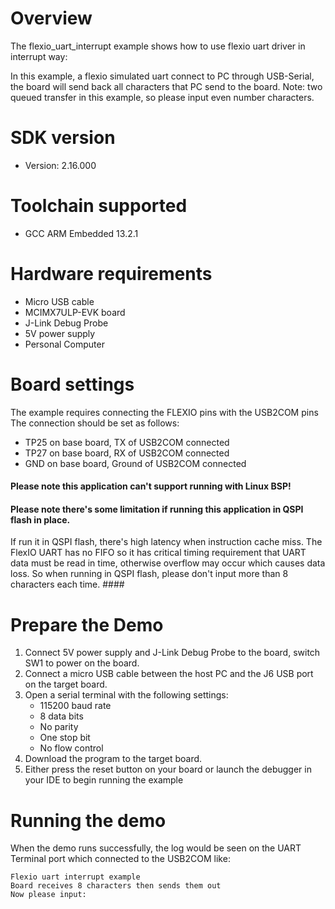 Overview
========
The flexio_uart_interrupt example shows how to use flexio uart driver in interrupt way:

In this example, a flexio simulated uart connect to PC through USB-Serial, the board will send back all characters
that PC send to the board. Note: two queued transfer in this example, so please input even number characters.

SDK version
===========
- Version: 2.16.000

Toolchain supported
===================
- GCC ARM Embedded  13.2.1

Hardware requirements
=====================
- Micro USB cable
- MCIMX7ULP-EVK board
- J-Link Debug Probe
- 5V power supply
- Personal Computer

Board settings
==============
The example requires connecting the FLEXIO pins with the USB2COM pins
The connection should be set as follows:
- TP25 on base board, TX of USB2COM connected
- TP27 on base board, RX of USB2COM connected
- GND  on base board, Ground of USB2COM connected

#### Please note this application can't support running with Linux BSP! ####

#### Please note there's some limitation if running this application in QSPI flash in place.
If run it in QSPI flash, there's high latency when instruction cache miss. The FlexIO UART has
no FIFO so it has critical timing requirement that UART data must be read in time, otherwise
overflow may occur which causes data loss. So when running in QSPI flash, please don't
input more than 8 characters each time. ####

Prepare the Demo
================
1.  Connect 5V power supply and J-Link Debug Probe to the board, switch SW1 to power on the board.
2.  Connect a micro USB cable between the host PC and the J6 USB port on the target board.
3.  Open a serial terminal with the following settings:
    - 115200 baud rate
    - 8 data bits
    - No parity
    - One stop bit
    - No flow control
4.  Download the program to the target board.
5.  Either press the reset button on your board or launch the debugger in your IDE to begin running the example

Running the demo
================
When the demo runs successfully, the log would be seen on the UART Terminal port which connected to the USB2COM like:

~~~~~~~~~~~~~~~~~~~~~
Flexio uart interrupt example
Board receives 8 characters then sends them out
Now please input:
~~~~~~~~~~~~~~~~~~~~~

